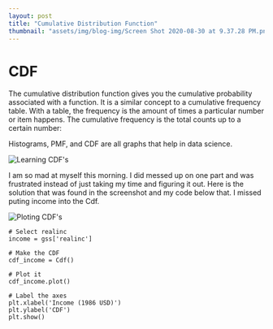 ```yaml
---
layout: post
title: "Cumulative Distribution Function"
thumbnail: "assets/img/blog-img/Screen Shot 2020-08-30 at 9.37.28 PM.png"
---
```


# CDF

The cumulative distribution function gives you the cumulative probability associated with a function. It is a similar concept to a cumulative frequency table. With a table, the frequency is the amount of times a particular number or item happens. The cumulative frequency is the total counts up to a certain number:

Histograms, PMF, and CDF are all graphs that help in data science.

![Learning CDF's]({{site.url}}{{site.baseurl}}/assets/img/blog-img/Screen%20Shot%202020-08-04%20at%2012.30.03%20PM.png?raw=true)

I am so mad at myself this morning.  I did messed up on one part and was frustrated instead of just taking my time and figuring it out.  Here is the solution that was found in the screenshot and my code below that. I missed puting income into the Cdf.

![Ploting CDF's]({{site.url}}{{site.baseurl}}/assets/img/blog-img/Screen%20Shot%202020-08-05%20at%205.41.59%20AM.png?raw=true)

```
# Select realinc
income = gss['realinc']

# Make the CDF
cdf_income = Cdf()

# Plot it
cdf_income.plot()

# Label the axes
plt.xlabel('Income (1986 USD)')
plt.ylabel('CDF')
plt.show()
```
